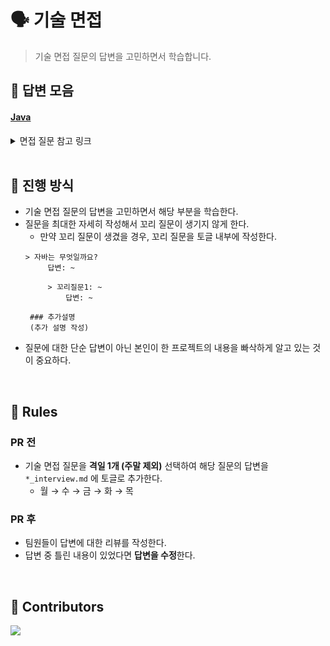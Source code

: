 # 🗣️ 기술 면접 
> 기술 면접 질문의 답변을 고민하면서 학습합니다.


## 📌 답변 모음
#### [Java](java_interview.md)

<details>
<summary>면접 질문 참고 링크</summary>
<br/>
<ul>
    <li><a href="https://yellobook-business-helper.notion.site/2a1b45fadbd741cc80c8fc5952993d0e">Java 면접 질문 모음집</a></li>
</ul>
</details>

<br/>

## 📌 진행 방식
- 기술 면접 질문의 답변을 고민하면서 해당 부분을 학습한다.
- 질문을 최대한 자세히 작성해서 꼬리 질문이 생기지 않게 한다.
   - 만약 꼬리 질문이 생겼을 경우, 꼬리 질문을 토글 내부에 작성한다.
   ```
   > 자바는 무엇일까요?
        답변: ~

        > 꼬리질문1: ~
            답변: ~
    
    ### 추가설명
    (추가 설명 작성)
   ```
- 질문에 대한 단순 답변이 아닌 본인이 한 프로젝트의 내용을 빠삭하게 알고 있는 것이 중요하다.

<br/>

## 📌 Rules
### PR 전
- 기술 면접 질문을 **격일 1개 (주말 제외)** 선택하여 해당 질문의 답변을 `*_interview.md` 에 토글로 추가한다.
   - 월 → 수 → 금 → 화 → 목

### PR 후
- 팀원들이 답변에 대한 리뷰를 작성한다. 
- 답변 중 틀린 내용이 있었다면 **답변을 수정**한다.

<br/>


## 📌 Contributors

<a href="https://github.com/Backend-CS-Interview/tech-interview/graphs/contributors">
  <img src="https://contrib.rocks/image?repo=Backend-CS-Interview/tech-interview" />
</a>
